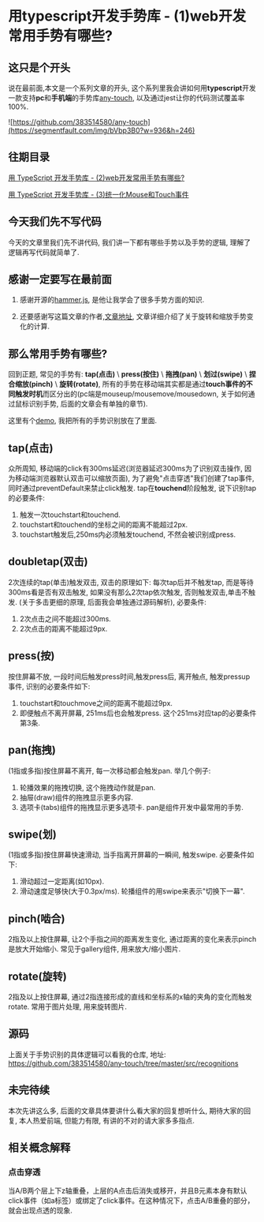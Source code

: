 # 用typescript开发手势库 - (1)web开发常用手势有哪些?

## 这只是个开头
说在最前面,本文是一个系列文章的开头, 这个系列里我会讲如何用**typescript**开发一款支持**pc**和**手机端**的手势库[any-touch](https://github.com/383514580/any-touch), 以及通过jest让你的代码测试覆盖率100%.

![https://github.com/383514580/any-touch](https://segmentfault.com/img/bVbp3B0?w=936&h=246)

## 往期目录
[用 TypeScript 开发手势库 - (2)web开发常用手势有哪些?](https://juejin.im/post/5c939c956fb9a0710a1bc90c)

[用 TypeScript 开发手势库 - (3)统一化Mouse和Touch事件](https://juejin.im/post/5c979cd56fb9a070f8407363)

## 今天我们先不写代码
今天的文章里我们先不讲代码, 我们讲一下都有哪些手势以及手势的逻辑, 理解了逻辑再写代码就简单了.

## 感谢一定要写在最前面
1.  感谢开源的[hammer.js](https://github.com/hammerjs/hammer.js/), 是他让我学会了很多手势方面的知识.

2. 还要感谢写这篇文章的作者,[文章地址](https://segmentfault.com/a/1190000007448808#articleHeader1), 文章详细介绍了关于旋转和缩放手势变化的计算.

## 那么常用手势有哪些?
回到正题, 常见的手势有: **tap(点击)** \ **press(按住)** \ **拖拽(pan)** \ **划过(swipe)** \ **捏合缩放(pinch)** \ **旋转(rotate)**, 所有的手势在移动端其实都是通过**touch事件的不同触发时机**而区分出的(pc端是mouseup/mousemove/mousedown, 关于如何通过鼠标识别手势, 后面的文章会有单独的章节).

这里有个[demo](https://383514580.github.io/any-touch/example/), 我把所有的手势识别放在了里面.

## tap(点击)
众所周知, 移动端的click有300ms延迟(浏览器延迟300ms为了识别双击操作, 因为移动端浏览器默认双击可以缩放页面), 为了避免"点击穿透"我们创建了tap事件, 同时通过preventDefault来禁止click触发. tap在**touchend**阶段触发, 说下识别tap的必要条件: 
1. 触发一次touchstart和touchend.
2. touchstart和touchend的坐标之间的距离不能超过2px.
3. touchstart触发后,250ms内必须触发touchend, 不然会被识别成press.

## doubletap(双击)
2次连续的tap(单击)触发双击, 双击的原理如下: 每次tap后并不触发tap, 而是等待300ms看是否有双击触发, 如果没有那么2次tap依次触发, 否则触发双击,单击不触发. (关于多击更细的原理, 后面我会单独通过源码解析), 必要条件:
1. 2次点击之间不能超过300ms.
2. 2次点击的距离不能超过9px.

## press(按)
按住屏幕不放, 一段时间后触发press时间,触发press后, 离开触点, 触发pressup事件, 识别的必要条件如下:
1. touchstart和touchmove之间的距离不能超过9px.
2. 即便触点不离开屏幕, 251ms后也会触发press. 这个251ms对应tap的必要条件第3条.

## pan(拖拽)
(1指或多指)按住屏幕不离开, 每一次移动都会触发pan. 举几个例子:
1. 轮播效果的拖拽切换, 这个拖拽动作就是pan.
2. 抽屉(draw)组件的拖拽显示更多内容.
3. 选项卡(tabs)组件的拖拽显示更多选项卡.
pan是组件开发中最常用的手势.

## swipe(划)
(1指或多指)按住屏幕快速滑动, 当手指离开屏幕的一瞬间, 触发swipe. 必要条件如下: 
1. 滑动超过一定距离(如10px).
2. 滑动速度足够快(大于0.3px/ms).
轮播组件的用swipe来表示"切换下一幕".

## pinch(啮合)
2指及以上按住屏幕, 让2个手指之间的距离发生变化, 通过距离的变化来表示pinch是放大开始缩小.
常见于gallery组件, 用来放大/缩小图片.

## rotate(旋转)
2指及以上按住屏幕, 通过2指连接形成的直线和坐标系的x轴的夹角的变化而触发rotate. 常用于图片处理, 用来旋转图片.

## 源码
上面关于手势识别的具体逻辑可以看我的仓库, 地址: https://github.com/383514580/any-touch/tree/master/src/recognitions

## 未完待续
本次先讲这么多, 后面的文章具体要讲什么看大家的回复想听什么, 期待大家的回复, 本人热爱前端, 但能力有限, 有讲的不对的请大家多多指点.

## 相关概念解释

### 点击穿透
当A/B两个层上下z轴重叠，上层的A点击后消失或移开，并且B元素本身有默认click事件（如a标签）或绑定了click事件。在这种情况下，点击A/B重叠的部分，就会出现点透的现象.